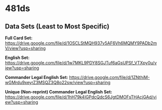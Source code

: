 # 481ds

## Data Sets (Least to Most Specific)
__Full Card Set:__
https://drive.google.com/file/d/1OSCLStMQH937v5AF6Vh6MQMY9PADb2mV/view?usp=sharing

__English Set:__
https://drive.google.com/file/d/1w7MKL9PDY8SGJTuf6aGsUPSf_VTXpy0u/view?usp=sharing

__Commander Legal English Set:__
https://drive.google.com/file/d/1ZNthiM-wGMrdu9xeyrZ3MSQZ3Q8o22sw/view?usp=sharing

__Unique (Non-reprint) Commander Legal English Set:__
https://drive.google.com/file/d/1hH79k4IGPdcQdcS6JgtDMOFsTHAcjGAd/view?usp=sharing
